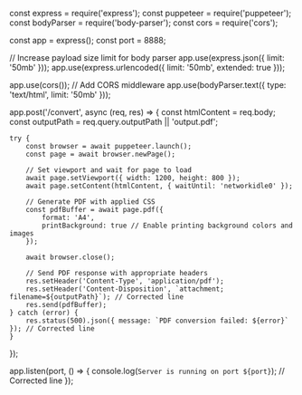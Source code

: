 const express = require('express');
const puppeteer = require('puppeteer');
const bodyParser = require('body-parser');
const cors = require('cors');

const app = express();
const port = 8888;

// Increase payload size limit for body parser
app.use(express.json({ limit: '50mb' }));
app.use(express.urlencoded({ limit: '50mb', extended: true }));

app.use(cors()); // Add CORS middleware
app.use(bodyParser.text({ type: 'text/html', limit: '50mb' }));

app.post('/convert', async (req, res) => {
    const htmlContent = req.body;
    const outputPath = req.query.outputPath || 'output.pdf';

    try {
        const browser = await puppeteer.launch();
        const page = await browser.newPage();

        // Set viewport and wait for page to load
        await page.setViewport({ width: 1200, height: 800 });
        await page.setContent(htmlContent, { waitUntil: 'networkidle0' });

        // Generate PDF with applied CSS
        const pdfBuffer = await page.pdf({
            format: 'A4',
            printBackground: true // Enable printing background colors and images
        });

        await browser.close();

        // Send PDF response with appropriate headers
        res.setHeader('Content-Type', 'application/pdf');
        res.setHeader('Content-Disposition', `attachment; filename=${outputPath}`); // Corrected line
        res.send(pdfBuffer);
    } catch (error) {
        res.status(500).json({ message: `PDF conversion failed: ${error}` }); // Corrected line
    }
});

app.listen(port, () => {
    console.log(`Server is running on port ${port}`); // Corrected line
});
